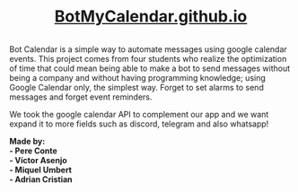 <a href="https://botmycalendar.github.io/"> <h1 align="center"> BotMyCalendar.github.io</h1> </a>

<p align="center"><img source="https://user-images.githubusercontent.com/56587858/118353302-eef09280-b565-11eb-8fe9-281f8de6ca72.gif"></p>
  



Bot Calendar is a simple way to automate messages using google calendar events. This project comes from four students who realize the optimization of time that could
mean being able to make a bot to send messages without being a company and without having programming knowledge; using Google Calendar only, the simplest way.
Forget to set alarms to send messages and forget event reminders.

We took the google calendar API to complement our app and we want expand it to more fields such as discord, telegram and also whatsapp!




**Made by:**  
**- Pere Conte**   
**- Víctor Asenjo**  
**- Miquel Umbert**  
**- Adrian Cristian** 